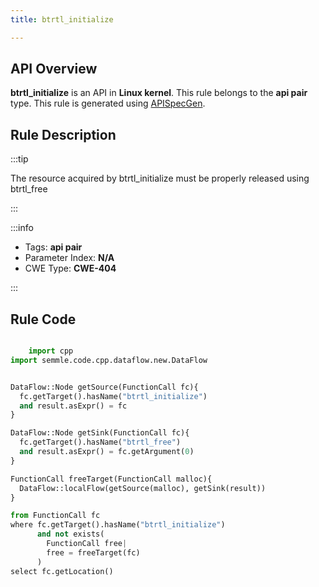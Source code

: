 ```yaml
---
title: btrtl_initialize

---
```



## API Overview
**btrtl_initialize** is an API in **Linux kernel**. This rule belongs to the **api pair** type. This rule is generated using [APISpecGen](../../tools/APISpecGen).
## Rule Description

:::tip

The resource acquired by btrtl_initialize must be properly released using btrtl_free

:::

:::info

- Tags: **api pair**
- Parameter Index: **N/A**
- CWE Type: **CWE-404**

:::

## Rule Code
```python

    import cpp
import semmle.code.cpp.dataflow.new.DataFlow


DataFlow::Node getSource(FunctionCall fc){
  fc.getTarget().hasName("btrtl_initialize")
  and result.asExpr() = fc
}

DataFlow::Node getSink(FunctionCall fc){
  fc.getTarget().hasName("btrtl_free")
  and result.asExpr() = fc.getArgument(0)
}

FunctionCall freeTarget(FunctionCall malloc){
  DataFlow::localFlow(getSource(malloc), getSink(result))
}

from FunctionCall fc
where fc.getTarget().hasName("btrtl_initialize")
      and not exists(
        FunctionCall free| 
        free = freeTarget(fc)
      )
select fc.getLocation()

    
```